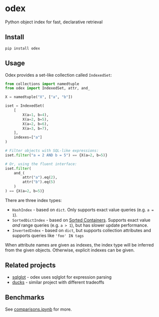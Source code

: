 # odex

Python object index for fast, declarative retrieval

## Install

```
pip install odex
```

## Usage

Odex provides a set-like collection called `IndexedSet`:

```python
from collections import namedtuple
from odex import IndexedSet, attr, and_

X = namedtuple("X", ["a", "b"])

iset = IndexedSet(
    [
        X(a=1, b=4),
        X(a=2, b=5),
        X(a=2, b=6),
        X(a=3, b=7),
    ], 
    indexes=["a"]
)

# Filter objects with SQL-like expressions:
iset.filter("a = 2 AND b = 5") == {X(a=2, b=5)}

# Or, using the fluent interface:
iset.filter(
    and_(
        attr("a").eq(2),
        attr("b").eq(5)
    )
) == {X(a=2, b=5)}
```

There are three index types:
- `HashIndex` - based on `dict`. Only supports exact value queries (e.g. `a = 1`).
- `SortedDictIndex` - based on [Sorted Containers](https://github.com/grantjenks/python-sortedcontainers). Supports exact value _and_ range queries (e.g. `a > 1`), but has slower update performance.
- `InvertedIndex` - based on `dict`, but supports collection attributes and supports queries like `'foo' IN tags`

When attribute names are given as indexes, the index type will be inferred from the given objects. Otherwise, explicit indexes can be given.

## Related projects

- [sqlglot](https://github.com/tobymao/sqlglot) - odex uses sqlglot for expression parsing
- [ducks](https://github.com/manimino/ducks) - similar project with different tradeoffs

## Benchmarks

See [comparisons.ipynb](benchmarks/comparisons.ipynb) for more.
